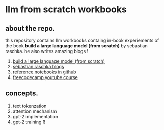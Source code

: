 # llm from scratch workbooks

## about the repo.
this repository contains llm workbooks containg in-book experiements of the book **build a large language model (from scratch)** by sebastian raschka. he also writes amazing blogs !

1. [build a large language model (from scratch)](https://www.amazon.in/Build-Large-Language-Model-Scratch/dp/1633437167)
2. [sebastian raschka blogs](https://sebastianraschka.com/)
3. [reference notebooks in github](https://github.com/rasbt/LLMs-from-scratch)
4. [freecodecamp youtube course](https://www.youtube.com/watch?v=UU1WVnMk4E8)

## concepts.

1. text tokenzation 
2. attention mechanism
3. gpt-2 implementation
4. gpt-2 training ß